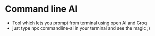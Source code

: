# Command line AI 
- Tool which lets you prompt from terminal using open AI and Groq 
- just type npx commandline-ai in your terminal and see the magic ;)
